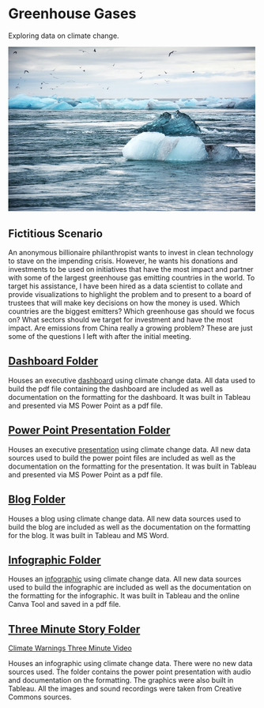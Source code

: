 # Greenhouse Gases

Exploring data on climate change.

<img src="images/climatechange.jpg" width ="500">

## Fictitious Scenario

An anonymous billionaire philanthropist wants to invest in clean technology to stave on the impending crisis. However, he wants his donations and investments to be used on initiatives that have the most impact and partner with some of the largest greenhouse gas emitting countries in the world. To target his assistance, I have been hired as a data scientist to collate and provide visualizations to highlight the problem and to present to a board of trustees that will make key decisions on how the money is used. Which countries are the biggest emitters? Which greenhouse gas should we focus on? What sectors should we target for investment and have the most impact. Are emissions from China really a growing problem? These are just some of the questions I left with after the initial meeting.


## [Dashboard Folder](Dashboard/)

Houses an executive [dashboard](Dashboard/GreenhouseGasDashboard.pdf) using climate change data.  All data used to build the pdf file containing the dashboard are included as well as documentation on the formatting for the dashboard. It was built in Tableau and presented via MS Power Point as a pdf file.


## [Power Point Presentation Folder](PowerPoint/)

Houses an executive [presentation](PowerPoint/TargettingGHGPP.pdf) using climate change data.  All new data sources used to build the power point files are included as well as the documentation on the formatting for the presentation. It was built in Tableau and presented via MS Power Point as a pdf file.

## [Blog Folder](Blog/)

Houses a blog using climate change data.  All new data sources used to build the blog are included as well as the documentation on the formatting for the blog. It was built in Tableau and MS Word.

## [Infographic Folder](Infographic/)

Houses an [infographic](Infographic/Climate%20Change.pdf) using climate change data.  All new data sources used to build the infographic are included as well as the documentation on the formatting for the infographic. It was built in Tableau and the online Canva Tool and saved in a pdf file.

## [Three Minute Story Folder](ThreeMinute/)

[Climate Warnings Three Minute Video](https://youtu.be/WquwcspnCHo)

Houses an infographic using climate change data.  There were no new data sources used. The folder contains the power point presentation with audio and documentation on the formatting. The graphics were also built in Tableau. All the images and sound recordings were taken from Creative Commons sources.
